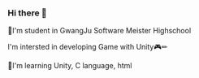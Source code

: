 ### Hi there 👋

🏫I'm student in GwangJu Software Meister Highschool  

I'm intersted in developing Game with Unity🎮✏  

📘I'm learning Unity, C language, html  


